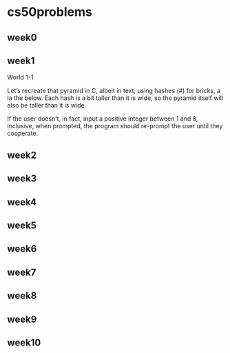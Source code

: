 # cs50problems
## week0

## week1
World 1-1

Let’s recreate that pyramid in C, albeit in text, using hashes (#) for bricks, a la the below. Each hash is a bit taller than it is wide, so the pyramid itself will also be taller than it is wide.

If the user doesn’t, in fact, input a positive integer between 1 and 8, inclusive, when prompted, the program should re-prompt the user until they cooperate.

## week2

## week3

## week4

## week5

## week6

## week7

## week8

## week9

## week10

